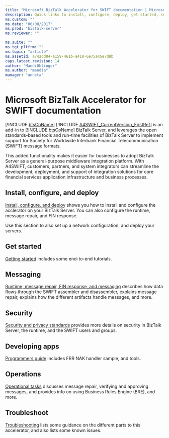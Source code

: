 ```yaml
---
title: "Microsoft BizTalk Accelerator for SWIFT documentation | Microsoft Docs"
description: Quick links to install, configure, deploy, get started, secure, develop, and troubleshooting the SWIFT accelerator in BizTalk Server
ms.custom: ""
ms.date: "06/08/2017"
ms.prod: "biztalk-server"
ms.reviewer: ""

ms.suite: ""
ms.tgt_pltfrm: ""
ms.topic: "article"
ms.assetid: a742cd84-a159-461b-a410-6e75a45e7d8b
caps.latest.revision: 14
author: "MandiOhlinger"
ms.author: "mandia"
manager: "anneta"
---
```

# Microsoft BizTalk Accelerator for SWIFT documentation
[!INCLUDE [btsCoName](../../includes/btsconame-md.md)] [!INCLUDE [A4SWIFT_CurrentVersion_FirstRef](../../includes/a4swift-currentversion-firstref-md.md)] is an add-in to [!INCLUDE [btsCoName](../../includes/btsconame-md.md)] BizTalk Server, and leverages the open standards-based tools and run-time facilities of BizTalk Server to implement support for Society for Worldwide Interbank Financial Telecommunication (SWIFT) message formats.  
  
 This added functionality makes it easier for businesses to adopt BizTalk Server as a general-purpose middleware integration platform. With A4SWIFT, customers, partners, and system integrators can streamline the development, deployment, and support of integration solutions for core financial services application infrastructure and business processes.  

## Install, configure, and deploy
[Install, configure, and deploy](../../adapters-and-accelerators/accelerator-swift/install-configure-and-deploy-the-biztalk-accelerator-for-swift.md) shows you how to install and configure the acclerator on your BizTalk Server. You can also configure the runtime, message repair, and FIN response. 

Use this section to also set up a network configuration, and deploy your servers. 

## Get started
[Getting started](../../adapters-and-accelerators/accelerator-swift/getting-started-with-biztalk-accelerator-for-swift.md) includes some end-to-end tutorials.  

## Messaging  
[Runtime, message repair, FIN response, and messaging](../../adapters-and-accelerators/accelerator-swift/runtime-message-repair-fin-response-and-messaging.md) describes how data flows through the SWIFT assembler and disassembler, explains message repair, explains how the different artifacts handle messages, and more. 

## Security  
[Security and privacy standards](../../adapters-and-accelerators/accelerator-swift/security-and-privacy-standards.md) provides more details on security in BizTalk Server, the runtime, and the SWIFT users and groups. 

## Developing apps  
[Programmers guide](../../adapters-and-accelerators/accelerator-swift/programmers-guide-frr-nak-sample-and-tools.md) includes FRR NAK handler sample, and tools.

## Operations  
[Operational tasks](../../adapters-and-accelerators/accelerator-swift/operational-tasks.md) discusses message repair, verifying and approving messages, and provides info on using Business Rules Engine (BRE), and more. 

## Troubleshoot  
[Troubleshooting](../../adapters-and-accelerators/accelerator-swift/troubleshooting-and-known-issues.md) lists some guidance on the different parts to this accelerator, and also lists some known issues.
